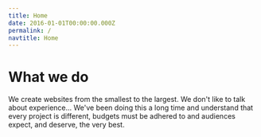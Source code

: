 ```yaml
---
title: Home
date: 2016-01-01T00:00:00.000Z
permalink: /
navtitle: Home
---
```

# What we do

We create websites from the smallest to the largest. We don't like to talk about experience... We've been doing this a long time and understand that every project is different, budgets must be adhered to and audiences expect, and deserve, the very best.


